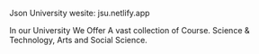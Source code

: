 Json University
wesite: jsu.netlify.app

In our University We Offer A vast collection of Course. Science & Technology, Arts and Social Science.


